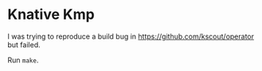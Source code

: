 # Knative Kmp
I was trying to reproduce a build bug in https://github.com/kscout/operator
but failed.

Run `make`.
